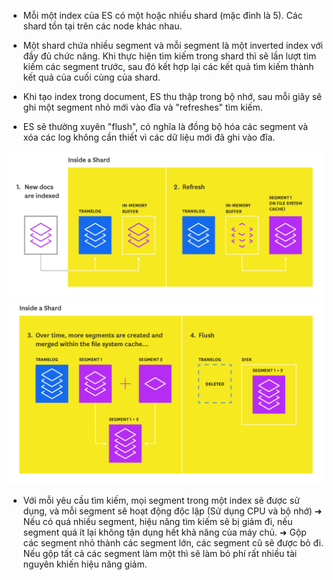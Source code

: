 - Mỗi một index của ES có một hoặc nhiều shard (mặc đình là 5). Các shard tồn tại trên các node khác nhau.

- Một shard chứa nhiều segment và mỗi segment là một inverted index với đầy đủ chức năng. Khi thực hiện tìm kiếm trong shard thì sẽ lần lượt tìm kiếm các segment trước, sau đó kết hợp lại các kết quả tìm kiếm thành kết quả của cuối cùng của shard.

- Khi tạo index trong document, ES thu thập trong bộ nhớ, sau mỗi giây sẽ ghi một segment nhỏ mới vào đĩa và "refreshes" tìm kiếm.

- ES sẽ thường xuyên "flush", có nghĩa là đồng bộ hóa các segment và xóa các log không cần thiết vì các dữ liệu mới đã ghi vào đĩa.

![sg](image/sg.jpg)
![sg](image/sg2.jpg)


- Với mỗi yêu cầu tìm kiếm, mọi segment trong một index sẽ được sử dụng, và mỗi segment sẽ hoạt động độc lập (Sử dụng CPU và bộ nhớ)
➜ Nếu có  quá nhiều segment, hiệu năng tìm kiếm sẽ bị giảm đi, nếu segment quá ít lại không tận dụng hết khả năng của máy chủ.
➜ Gộp các segment nhỏ thành các segment lớn, các segment cũ sẽ được bỏ đi. Nếu gộp tất cả các segment làm một thì sẽ làm bỏ phí rất nhiều tài nguyên khiến hiệu năng giảm.

